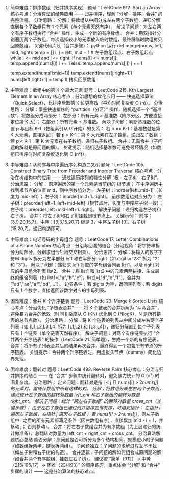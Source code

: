 1. 简单难度：排序数组（归并排序实现）
题号：LeetCode 912. Sort an Array
核心考点：分治算法的经典应用 —— 归并排序，理解 “分解 - 排序 - 合并” 的完整流程。
分治思路：
分解：将数组从中间分成左右两个子数组，递归分解直到每个子数组只有 1 个元素（单个元素天然有序）。
解决子问题：对左右两个有序子数组执行 “合并” 操作，生成一个新的有序数组。
合并：用双指针分别遍历两个子数组，每次选择较小的元素放入临时数组，最终将临时数组拷贝回原数组。
关键代码片段（合并步骤）：
python
运行
def merge(nums, left, mid, right):
    temp = []
    i, j = left, mid + 1  # 左子数组起点、右子数组起点
    while i <= mid and j <= right:
        if nums[i] <= nums[j]:
            temp.append(nums[i])
            i += 1
        else:
            temp.append(nums[j])
            j += 1
    
    temp.extend(nums[i:mid+1])
    temp.extend(nums[j:right+1])
    nums[left:right+1] = temp  # 拷贝回原数组

2. 中等难度：数组中的第 K 个最大元素
题号：LeetCode 215. Kth Largest Element in an Array
核心考点：分治思想的优化应用 —— 快速选择算法（Quick Select），比排序后取第 K 位更高效（平均时间复杂度 O (n)）。
分治思路：
分解：借鉴快速排序的 “partition（分区）” 操作，随机选择一个 “基准数”，将数组分成两部分：
左部分：所有元素 > 基准数（降序分区，方便直接定位第 K 大）；
右部分：所有元素 ≤ 基准数。
解决子问题：判断基准数的位置 p 与目标 K-1（数组索引从 0 开始）的关系：
若 p == K-1：基准数就是第 K 大元素，直接返回；
若 p > K-1：第 K 大元素在左子数组，递归左子数组；
若 p < K-1：第 K 大元素在右子数组，递归右子数组。
合并：无需合并（子问题的解就是原问题的解）。
关键提示：随机选择基准数可避免最坏情况（如数组已排序时时间复杂度退化到 O (n²)）。
3. 中等难度：从前序与中序遍历序列构造二叉树
题号：LeetCode 105. Construct Binary Tree from Preorder and Inorder Traversal
核心考点：分治在树结构中的应用 —— 通过遍历序列的特性分解 “根 - 左子树 - 右子树”。
分治思路：
分解：
前序遍历的第一个元素是当前树的 根节点；
在中序遍历中找到根节点的位置 mid，则中序数组分为：
左子树：inorder[left..mid-1]（长度为 mid-left）；
右子树：inorder[mid+1..right]。
前序数组也对应分为：
左子树：preorder[left+1..left+mid-left]（根节点后，长度与中序左子树一致）；
右子树：preorder[left+mid-left+1..right]。
解决子问题：递归构造左子树和右子树。
合并：将左子树和右子树挂载到根节点上。
关键示例：
前序：[3,9,20,15,7]，中序：[9,3,15,20,7]
根是 3，中序左子树 [9]、右子树 [15,20,7]，递归构造即可。
4. 中等难度：电话号码的字母组合
题号：LeetCode 17. Letter Combinations of a Phone Number
核心考点：分治与回溯的结合（分治视角：将字符串拆分为两部分，分别求组合后再交叉相乘）。
分治思路：
分解：将输入的数字字符串 digits 拆分为左半部分 left 和右半部分 right（如 digits="23" 拆为 "2" 和 "3"）。
解决子问题：递归求 left 对应的字母组合列表 list1，以及 right 对应的字母组合列表 list2。
合并：将 list1 和 list2 中的元素两两拼接，生成最终的组合列表（如 list1=["a","b","c"]，list2=["d","e","f"]，合并为 ["ad","ae","af","bd",...]）。
边界条件：若 digits 为空，返回空列表；若 digits 只有 1 个数字，直接返回该数字对应的字母列表。
5. 困难难度：合并 K 个升序链表
题号：LeetCode 23. Merge k Sorted Lists
核心考点：分治优化 “多链表合并”—— 将 K 个链表的合并拆解为 “两两合并”，避免暴力合并的低效（时间复杂度从 O (KN) 优化到 O (NlogK)，N 是所有链表的总节点数）。
分治思路：
分解：将 K 个链表的列表从中间分成左右两个子列表（如 [L1,L2,L3,L4] 拆为 [L1,L2] 和 [L3,L4]），递归分解直到每个子列表只有 1 个链表（单个链表天然有序）。
解决子问题：对两个有序链表执行 “合并两个升序链表” 的操作（LeetCode 21. 简单题），生成一个新的有序链表。
合并：将所有子列表合并后的结果再次合并，最终得到一个包含所有节点的升序链表。
关键提示：合并两个升序链表时，用虚拟头节点（dummy）简化边界处理。
6. 困难难度：翻转对
题号：LeetCode 493. Reverse Pairs
核心考点：分治与归并排序的结合 —— 在 “合并” 步骤中统计翻转对，避免暴力统计的 O (n²) 时间复杂度。
分治思路：
定义问题：翻转对是指 i < j 且 nums[i] > 2*nums[j] 的元素对，需统计数组中所有这样的对。
分解：将数组分成左右两个子数组，递归统计左子数组的翻转对数量 left_cnt 和右子数组的翻转对数量 right_cnt。
解决子问题：统计 “跨左右子数组” 的翻转对数量 cross_cnt（关键步骤）：
由于左右子数组已通过归并排序变得有序，可用双指针：
左指针 i 遍历左子数组，右指针 j 遍历右子数组；
若 nums[i] > 2*nums[j]，则左子数组中 i 之后的所有元素都满足条件（因左数组有序），直接累加 mid - i + 1，并移动 j；
否则移动 i。
合并：将左右子数组合并为有序数组（为上层递归的统计做准备），总翻转对数量为 left_cnt + right_cnt + cross_cnt。
分治算法解题核心总结
能否分解：原问题是否可拆分为多个结构相同、规模更小的子问题（如数组拆两半、链表拆两组）。
子问题独立：子问题的求解过程互不干扰（如左子树和右子树的构造）。
合并逻辑：子问题的解如何组合成原问题的解（如合并两个有序数组、挂载左右子树）。
建议按 “简单（912）→ 中等（215/105/17）→ 困难（23/493）” 的顺序练习，重点体会 “分解” 和 “合并” 步骤的设计 —— 这是分治算法的核心难点。

